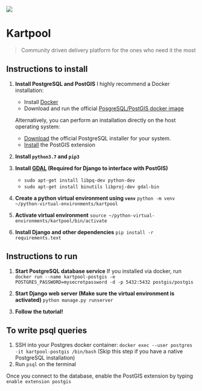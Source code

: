 ![](https://www.ashwinhariharan.tech/blog/thinking-of-building-a-contact-tracing-application-heres-what-you-can-do-instead/index.png)
# Kartpool
> Community driven delivery platform for the ones who need it the most

## Instructions to install

1. **Install PostgreSQL and PostGIS**
I highly recommend a Docker installation:
    - Install [Docker](https://docs.docker.com/get-docker/)
    - Download and run the official [PosgreSQL/PostGIS docker image](https://registry.hub.docker.com/r/postgis/postgis/)

    Alternatively, you can perform an installation directly on the host operating system:
    - [Download](https://www.postgresql.org/download/) the official PostgreSQL installer for your system.
    - [Install](https://postgis.net/install/) the PostGIS extension

2. **Install `python3.7` and `pip3`**

3. **Install [GDAL](https://gdal.org/) (Required for Django to interface with PostGIS)**
    - `sudo apt-get install libpq-dev python-dev`
    - `sudo apt-get install binutils libproj-dev gdal-bin`

4. **Create a python virtual environment using `venv`**
    `python -m venv ~/python-virtual-environments/kartpool`

5. **Activate virtual environment**
    `source ~/python-virtual-environments/kartpool/bin/activate`

6. **Install Django and other dependencies**
    `pip install -r requirements.text`

## Instructions to run

1. **Start PostgreSQL database service**
    If you installed via docker, run `docker run --name kartpool-postgis -e POSTGRES_PASSWORD=mysecretpassword -d -p 5432:5432 postgis/postgis`

2. **Start Django web server (Make sure the virtual environment is activated)**
    `python manage.py runserver`

3. **Follow the tutorial!**


## To write psql queries
1. SSH into your Postgres docker container: `docker exec --user postgres -it kartpool-postgis /bin/bash` (Skip this step if you have a native PostgreSQL installation)
2. Run `psql` on the terminal

Once you connect to the database, enable the PostGIS extension by typing `enable extension postgis`

